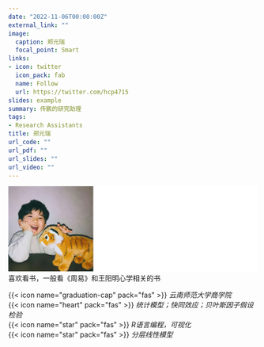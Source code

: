 ```yaml
---
date: "2022-11-06T00:00:00Z"
external_link: ""
image:
  caption: 郑元瑞
  focal_point: Smart
links:
- icon: twitter
  icon_pack: fab
  name: Follow
  url: https://twitter.com/hcp4715
slides: example
summary: 传鹏的研究助理
tags:
- Research Assistants
title: 郑元瑞
url_code: ""
url_pdf: ""
url_slides: ""
url_video: ""
---
```

![](images/zyr1.png)
喜欢看书，一般看《周易》和王阳明心学相关的书

{{< icon name="graduation-cap" pack="fas" >}} _云南师范大学商学院_  
{{< icon name="heart" pack="fas" >}} _统计模型；快同效应；贝叶斯因子假设检验_  
{{< icon name="star" pack="fas" >}} _R语言编程，可视化_  
{{< icon name="star" pack="fas" >}} _分层线性模型_  


